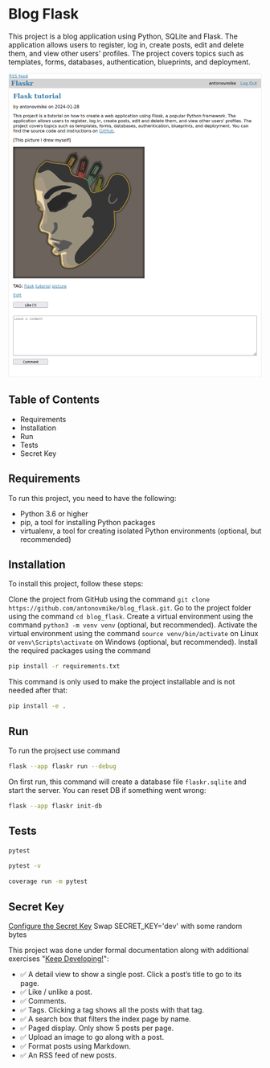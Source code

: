 # Blog Flask

This project is a blog application using Python, SQLite and Flask. The application allows users to register, log in, create posts, edit and delete them, and view other users' profiles. The project covers topics such as templates, forms, databases, authentication, blueprints, and deployment. 

![text chat](https://github.com/antonovmike/blog_flask/blob/main/screenshots/blog_post.png)


## Table of Contents
- Requirements
- Installation
- Run
- Tests
- Secret Key

## Requirements
To run this project, you need to have the following:
- Python 3.6 or higher
- pip, a tool for installing Python packages
- virtualenv, a tool for creating isolated Python environments (optional, but recommended)

## Installation
To install this project, follow these steps:

Clone the project from GitHub using the command `git clone https://github.com/antonovmike/blog_flask.git`. Go to the project folder using the command `cd blog_flask`. Create a virtual environment using the command `python3 -m venv venv` (optional, but recommended). Activate the virtual environment using the command `source venv/bin/activate` on Linux or `venv\Scripts\activate` on Windows (optional, but recommended). Install the required packages using the command 
```bash
pip install -r requirements.txt
```
This command is only used to make the project installable and is not needed after that:
```bash
pip install -e .
```

## Run
To run the projsect use command
```bash
flask --app flaskr run --debug
```
On first run, this command will create a database file `flaskr.sqlite` and start the server. You can reset DB if something went wrong:
```bash
flask --app flaskr init-db
```

## Tests
```bash
pytest
```
```bash
pytest -v
```
```bash
coverage run -m pytest
```

## Secret Key
[Configure the Secret Key](https://flask.palletsprojects.com/en/2.3.x/tutorial/deploy/#configure-the-secret-key)
Swap SECRET_KEY='dev' with some random bytes

This project was done under formal documentation along with additional exercises "[Keep Developing!](https://flask.palletsprojects.com/en/3.0.x/tutorial/next/)":

- ✅ A detail view to show a single post. Click a post’s title to go to its page.
- ✅ Like / unlike a post.
- ✅ Comments.
- ✅ Tags. Clicking a tag shows all the posts with that tag.
- ✅ A search box that filters the index page by name.
- ✅ Paged display. Only show 5 posts per page.
- ✅ Upload an image to go along with a post.
- ✅ Format posts using Markdown.
- ✅ An RSS feed of new posts.
